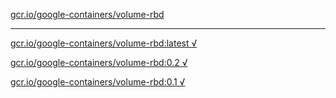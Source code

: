 [gcr.io/google-containers/volume-rbd](https://hub.docker.com/r/anjia0532/volume-rbd/tags/) 

----
[gcr.io/google-containers/volume-rbd:latest √](https://hub.docker.com/r/anjia0532/volume-rbd/tags/)

[gcr.io/google-containers/volume-rbd:0.2 √](https://hub.docker.com/r/anjia0532/volume-rbd/tags/)

[gcr.io/google-containers/volume-rbd:0.1 √](https://hub.docker.com/r/anjia0532/volume-rbd/tags/)

